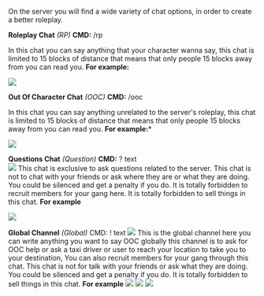 On the server you will find a wide variety of chat options, in order to create a better roleplay.

**Roleplay Chat** _(RP)_
**CMD:** /rp

In this chat you can say anything that your character wanna say, this chat is limited to 15 blocks of distance that means that only people 15 blocks away from you can read you.
**For example:**

![](https://i.gyazo.com/d5c5a287701086723eeb95498b267e72.png)

**Out Of Character Chat** _(OOC)_
**CMD:** /ooc

In this chat you can say anything unrelated to the server's roleplay, this chat is limited to 15 blocks of distance that means that only people 15 blocks away from you can read you.
**For example:***

 ![](https://i.gyazo.com/1b6126a98d417f8c43a1ea83a70fa60a.png)

**Questions Chat** _(Question)_
**CMD:** ? text                
![](https://i.gyazo.com/f9662b23550858992ceb1f63fa74d431.png)
This chat is exclusive to ask questions related to the server.
This chat is not to chat with your friends or ask where they are or what they are doing. You could be silenced and get a penalty if you do.
It is totally forbidden to recruit members for your gang here.
It is totally forbidden to sell things in this chat.
**For example**

![](https://i.gyazo.com/692736c2a07a9fb23e0c76c91ee2811a.png)

**Global Channel** _(Global)_
CMD: ! text
![](https://i.gyazo.com/95bc981b7b547d753e34bb4ac7098616.png)
This is the global channel here you can write anything you want to say OOC globally this channel is to ask for OOC help or ask a taxi driver or user to reach your location to take you to your destination, You can also recruit members for your gang through this chat.
This chat is not for talk with your friends or ask what they are doing. You could be silenced and get a penalty if you do.
It is totally forbidden to sell things in this chat.
**For example**
![](https://i.gyazo.com/3d3cee87b295931e37c19c78e2018812.png)
![](https://i.gyazo.com/c1195f8648a23b5746d541204584c74d.png)
![](https://i.gyazo.com/61ef79a3c235eb0735675f165a81a88e.png)